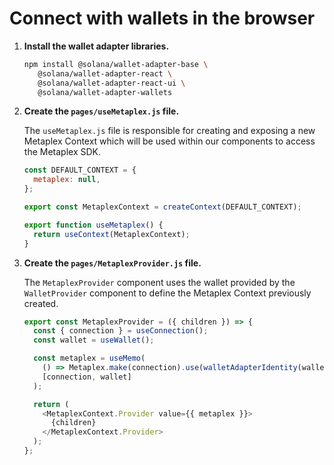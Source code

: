 # Connect with wallets in the browser

1. **Install the wallet adapter libraries.**

   ```sh
   npm install @solana/wallet-adapter-base \
      @solana/wallet-adapter-react \
      @solana/wallet-adapter-react-ui \
      @solana/wallet-adapter-wallets
   ```

2. **Create the `pages/useMetaplex.js` file.**

   The `useMetaplex.js` file is responsible for creating and exposing a new Metaplex Context which will be used within our components to access the Metaplex SDK.

   ```js
   const DEFAULT_CONTEXT = {
     metaplex: null,
   };

   export const MetaplexContext = createContext(DEFAULT_CONTEXT);

   export function useMetaplex() {
     return useContext(MetaplexContext);
   }
   ```

3. **Create the `pages/MetaplexProvider.js` file.**

   The `MetaplexProvider` component uses the wallet provided by the `WalletProvider` component to define the Metaplex Context previously created.

   ```js
   export const MetaplexProvider = ({ children }) => {
     const { connection } = useConnection();
     const wallet = useWallet();

     const metaplex = useMemo(
       () => Metaplex.make(connection).use(walletAdapterIdentity(wallet)),
       [connection, wallet]
     );

     return (
       <MetaplexContext.Provider value={{ metaplex }}>
         {children}
       </MetaplexContext.Provider>
     );
   };
   ```



